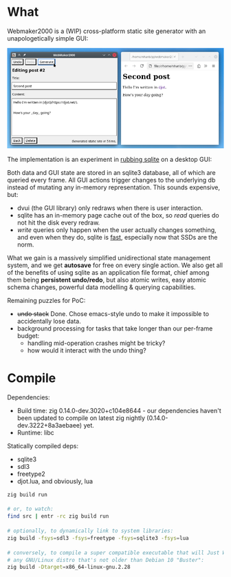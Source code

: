 
# What

Webmaker2000 is a (WIP) cross-platform static site generator with an
unapologetically simple GUI:

![](screenshot.png)

The implementation is an experiment in [rubbing sqlite][1] on a desktop GUI:

Both data and GUI state are stored in an sqlite3 database, all of which are
queried every frame. All GUI actions trigger changes to the underlying db
instead of mutating any in-memory representation. This sounds expensive, but:

- dvui (the GUI library) only redraws when there is user interaction.
- sqlite has an in-memory page cache out of the box, so _read_ queries do not
  hit the disk every redraw.
- _write_ queries only happen when the user actually changes something, and
  even when they do, sqlite is [fast][3], especially now that SSDs are the norm.

What we gain is a massively simplified unidirectional state management system,
and we get **autosave** for free on every single action. We also get all of the
benefits of using sqlite as an application file format, chief among them being
**persistent undo/redo**, but also atomic writes, easy atomic schema changes,
powerful data modelling & querying capabilities.

Remaining puzzles for PoC:

- ~~undo stack~~ Done. Chose emacs-style undo to make it impossible to
  accidentally lose data.
- background processing for tasks that take longer than our per-frame budget:
  + handling mid-operation crashes might be tricky?
  + how would it interact with the undo thing?

# Compile

Dependencies:

- Build time: zig 0.14.0-dev.3020+c104e8644 - our dependencies haven't been
  updated to compile on latest zig nightly (0.14.0-dev.3222+8a3aebaee) yet.
- Runtime: libc

Statically compiled deps:

- sqlite3
- sdl3
- freetype2
- djot.lua, and obviously, lua


```sh
zig build run

# or, to watch:
find src | entr -rc zig build run

# optionally, to dynamically link to system libraries:
zig build -fsys=sdl3 -fsys=freetype -fsys=sqlite3 -fsys=lua

# conversely, to compile a super compatible executable that will Just Work on
# any GNU/Linux distro that's not older than Debian 10 "Buster":
zig build -Dtarget=x86_64-linux-gnu.2.28
```

[1]: https://www.hytradboi.com/2022/building-data-centric-apps-with-a-reactive-relational-database
[3]: https://www.sqlite.org/faq.html#q19
